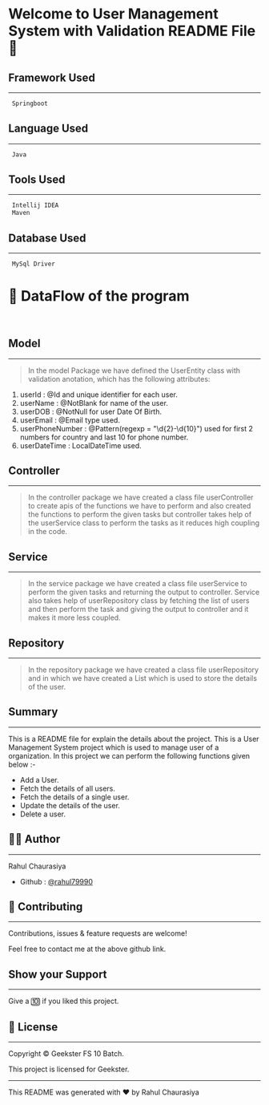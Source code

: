 # Welcome to User Management System with Validation README File :wave:


## Framework Used
___
```bash
 Springboot
```

## Language Used
___
```bash
 Java
```

## Tools Used
___
```bash
 Intellij IDEA
 Maven
```

## Database Used
___
```bash
 MySql Driver
```

# :office: DataFlow of the program 
<br>

## Model
___
> In the model Package we have defined the UserEntity class with validation anotation, which has the following attributes:
1. userId : @Id and unique identifier for each user.
2. userName : @NotBlank for name of the user.
3. userDOB : @NotNull for user Date Of Birth.
4. userEmail : @Email type used.
5. userPhoneNumber : @Pattern(regexp = "\\d{2}-\\d{10}") used for first 2 numbers for country and last 10 for phone number.
6. userDateTime : LocalDateTime used.

## Controller
___
> In the controller package we have created a class file userController to create apis of the functions we have to perform and also created the functions to perform the given tasks but controller takes help of the userService class to perform the tasks as it reduces high coupling in the code.

    
## Service
___
> In the service package we have created a class file userService to perform the given tasks and returning the output to controller. Service also takes help of userRepository class by fetching the list of users and then  perform the task and giving the output to controller and it makes it more less coupled.


## Repository
___
> In the repository package we have created a class file userRepository and in which we have created a List which is used to store the details of the user.


## Summary
___
This is a README file for explain the details about the project. This is a User Management System project which is used to manage user of a organization. In this project we can perform the following functions given below :-

* Add a User.
* Fetch the details of all users.
* Fetch the details of a single user.
* Update the details of the user.
* Delete a user.


## :frowning_man: Author
___
Rahul Chaurasiya
* Github : [@rahul79990](https://github.com/rahul79990/Assignments)


## :handshake: Contributing
___
Contributions, issues & feature requests are  welcome!

Feel free to contact me at the above github link.

## Show your Support
___
Give a :keycap_ten: if you liked this project.

## :memo: License
___
Copyright :copyright: Geekster FS 10 Batch.

This project is licensed for Geekster.

___
This README was generated with :heart: by Rahul Chaurasiya